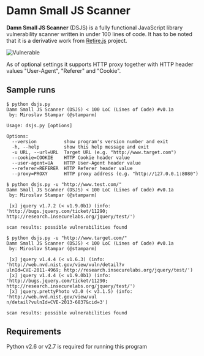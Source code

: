 Damn Small JS Scanner
=========

**Damn Small JS Scanner** (DSJS) is a fully functional JavaScript library vulnerability scanner written in under 100 lines of code. It has to be noted that it is a derivative work from [Retire.js](https://bekk.github.io/retire.js/) project.

![Vulnerable](http://i.imgur.com/RpRBvxV.png)

As of optional settings it supports HTTP proxy together with HTTP header values "User-Agent", "Referer" and "Cookie".

Sample runs
----

```
$ python dsjs.py 
Damn Small JS Scanner (DSJS) < 100 LoC (Lines of Code) #v0.1a
 by: Miroslav Stampar (@stamparm)

Usage: dsjs.py [options]

Options:
  --version          show program's version number and exit
  -h, --help         show this help message and exit
  -u URL, --url=URL  Target URL (e.g. "http://www.target.com")
  --cookie=COOKIE    HTTP Cookie header value
  --user-agent=UA    HTTP User-Agent header value
  --referer=REFERER  HTTP Referer header value
  --proxy=PROXY      HTTP proxy address (e.g. "http://127.0.0.1:8080")
```

```
$ python dsjs.py -u "http://www.test.com/"
Damn Small JS Scanner (DSJS) < 100 LoC (Lines of Code) #v0.1a
 by: Miroslav Stampar (@stamparm)

 [x] jquery v1.7.2 (< v1.9.0b1) (info: 'http://bugs.jquery.com/ticket/11290; http://research.insecurelabs.org/jquery/test/')

scan results: possible vulnerabilities found
```

```
$ python dsjs.py -u "http://www.target.com/"
Damn Small JS Scanner (DSJS) < 100 LoC (Lines of Code) #v0.1a
 by: Miroslav Stampar (@stamparm)

 [x] jquery v1.4.4 (< v1.6.3) (info: 'http://web.nvd.nist.gov/view/vuln/detail?v
ulnId=CVE-2011-4969; http://research.insecurelabs.org/jquery/test/')
 [x] jquery v1.4.4 (< v1.9.0b1) (info: 'http://bugs.jquery.com/ticket/11290; http://research.insecurelabs.org/jquery/test/')
 [x] jquery.prettyPhoto v3.0 (< v3.1.5) (info: 'http://web.nvd.nist.gov/view/vul
n/detail?vulnId=CVE-2013-6837&cid=3')

scan results: possible vulnerabilities found
```

Requirements
----

Python v2.6 or v2.7 is required for running this program
